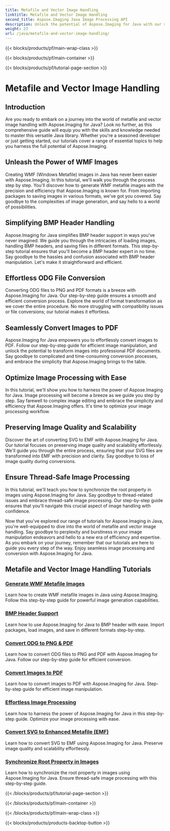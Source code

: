 ```yaml
---
title: Metafile and Vector Image Handling
linktitle: Metafile and Vector Image Handling
second_title: Aspose.Imaging Java Image Processing API
description: Unlock the potential of Aspose.Imaging for Java with our step-by-step tutorials. Create WMF metafile images, handle BMP headers, and more with ease.
weight: 23
url: /java/metafile-and-vector-image-handling/
---
```


{{< blocks/products/pf/main-wrap-class >}}

{{< blocks/products/pf/main-container >}}

{{< blocks/products/pf/tutorial-page-section >}}

# Metafile and Vector Image Handling

## Introduction

Are you ready to embark on a journey into the world of metafile and vector image handling with Aspose.Imaging for Java? Look no further, as this comprehensive guide will equip you with the skills and knowledge needed to master this versatile Java library. Whether you're a seasoned developer or just getting started, our tutorials cover a range of essential topics to help you harness the full potential of Aspose.Imaging.

## Unleash the Power of WMF Images

Creating WMF (Windows Metafile) images in Java has never been easier with Aspose.Imaging. In this tutorial, we'll walk you through the process step by step. You'll discover how to generate WMF metafile images with the precision and efficiency that Aspose.Imaging is known for. From importing packages to saving images in various formats, we've got you covered. Say goodbye to the complexities of image generation, and say hello to a world of possibilities.

## Simplifying BMP Header Handling

Aspose.Imaging for Java simplifies BMP header support in ways you've never imagined. We guide you through the intricacies of loading images, handling BMP headers, and saving files in different formats. This step-by-step tutorial ensures that you'll become a BMP header expert in no time. Say goodbye to the hassles and confusion associated with BMP header manipulation. Let's make it straightforward and efficient.

## Effortless ODG File Conversion

Converting ODG files to PNG and PDF formats is a breeze with Aspose.Imaging for Java. Our step-by-step guide ensures a smooth and efficient conversion process. Explore the world of format transformation as we cover the entire procedure. No more struggling with compatibility issues or file conversions; our tutorial makes it effortless.

## Seamlessly Convert Images to PDF

Aspose.Imaging for Java empowers you to effortlessly convert images to PDF. Follow our step-by-step guide for efficient image manipulation, and unlock the potential to transform images into professional PDF documents. Say goodbye to complicated and time-consuming conversion processes, and embrace the simplicity that Aspose.Imaging brings to the table.

## Optimize Image Processing with Ease

In this tutorial, we'll show you how to harness the power of Aspose.Imaging for Java. Image processing will become a breeze as we guide you step by step. Say farewell to complex image editing and embrace the simplicity and efficiency that Aspose.Imaging offers. It's time to optimize your image processing workflow.

## Preserving Image Quality and Scalability

Discover the art of converting SVG to EMF with Aspose.Imaging for Java. Our tutorial focuses on preserving image quality and scalability effortlessly. We'll guide you through the entire process, ensuring that your SVG files are transformed into EMF with precision and clarity. Say goodbye to loss of image quality during conversions.

## Ensure Thread-Safe Image Processing

In this tutorial, we'll teach you how to synchronize the root property in images using Aspose.Imaging for Java. Say goodbye to thread-related issues and embrace thread-safe image processing. Our step-by-step guide ensures that you'll navigate this crucial aspect of image handling with confidence.

Now that you've explored our range of tutorials for Aspose.Imaging in Java, you're well-equipped to dive into the world of metafile and vector image handling. Say goodbye to perplexity and burstiness in your image manipulation endeavors and hello to a new era of efficiency and expertise. As you embark on your journey, remember that our tutorials are here to guide you every step of the way. Enjoy seamless image processing and conversion with Aspose.Imaging for Java.
## Metafile and Vector Image Handling Tutorials
### [Generate WMF Metafile Images](./generate-wmf-metafile-images/)
Learn how to create WMF metafile images in Java using Aspose.Imaging. Follow this step-by-step guide for powerful image generation capabilities.
### [BMP Header Support](./bmp-header-support/)
Learn how to use Aspose.Imaging for Java to BMP header with ease. Import packages, load images, and save in different formats step-by-step.
### [Convert ODG to PNG & PDF](./odg-file-format-support/)
Learn how to convert ODG files to PNG and PDF with Aspose.Imaging for Java. Follow our step-by-step guide for efficient conversion.
### [Convert Images to PDF](./pdf-dpi-settings-configuration/)
Learn how to convert images to PDF with Aspose.Imaging for Java. Step-by-step guide for efficient image manipulation.
### [Effortless Image Processing](./otg-file-format-support/)
Learn how to harness the power of Aspose.Imaging for Java in this step-by-step guide. Optimize your image processing with ease.
### [Convert SVG to Enhanced Metafile (EMF)](./convert-svg-to-enhanced-metafile/)
Learn how to convert SVG to EMF using Aspose.Imaging for Java. Preserve image quality and scalability effortlessly.
### [Synchronize Root Property in Images](./synchronize-root-property-in-images/)
Learn how to synchronize the root property in images using Aspose.Imaging for Java. Ensure thread-safe image processing with this step-by-step guide.

{{< /blocks/products/pf/tutorial-page-section >}}

{{< /blocks/products/pf/main-container >}}

{{< /blocks/products/pf/main-wrap-class >}}

{{< blocks/products/products-backtop-button >}}

